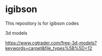 # igibson
This repository is for igibson codes

3d models

https://www.cgtrader.com/free-3d-models?keywords=carpet&file_types%5B%5D=12

